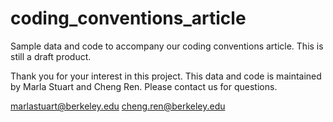 # coding_conventions_article
Sample data and code to accompany our coding conventions article. This is still a draft product. 

Thank you for your interest in this project. This data and code is maintained by Marla Stuart and Cheng Ren. Please contact us for questions.

marlastuart@berkeley.edu
cheng.ren@berkeley.edu
